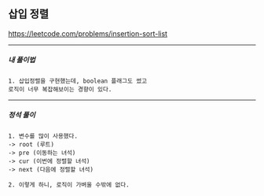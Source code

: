 ## 삽입 정렬

https://leetcode.com/problems/insertion-sort-list

---

<h5>내 풀이법</h5>

    1. 삽입정렬을 구현했는데, boolean 플래그도 썼고
    로직이 너무 복잡해보이는 경향이 있다.

---

<h5> 정석 풀이 </h5>

    1. 변수를 많이 사용했다.
    -> root (루트)
    -> pre (이동하는 녀석)
    -> cur (이번에 정렬할 녀석)
    -> next (다음에 정렬할 녀석)

    2. 이렇게 하니, 로직이 가벼울 수밖에 없다.
